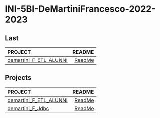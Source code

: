 # INI-5BI-DeMartiniFrancesco-2022-2023

## Last

| PROJECT | README |
| :--- | ---: |
| [demartini_F_ETL_ALUNNI](https://github.com/deMartiniFrancesco/INI-5BI-DeMartiniFrancesco-2022-2023/tree/master/src/main/java/deMartiniFrancesco/projects//demartini_F_ETL_ALUNNI/bin) | [ReadMe](https://github.com/deMartiniFrancesco/INI-5BI-DeMartiniFrancesco-2022-2023/tree/master/src/main/java/deMartiniFrancesco/projects//demartini_F_ETL_ALUNNI/doc/README.md) |

## Projects

| PROJECT | README |
| :--- | ---: |
| [demartini_F_ETL_ALUNNI](https://github.com/deMartiniFrancesco/INI-5BI-DeMartiniFrancesco-2022-2023/tree/master/src/main/java/deMartiniFrancesco/projects//demartini_F_ETL_ALUNNI/bin) | [ReadMe](https://github.com/deMartiniFrancesco/INI-5BI-DeMartiniFrancesco-2022-2023/tree/master/src/main/java/deMartiniFrancesco/projects//demartini_F_ETL_ALUNNI/doc/README.md) |
| [demartini_F_Jdbc](https://github.com/deMartiniFrancesco/INI-5BI-DeMartiniFrancesco-2022-2023/tree/master/src/main/java/deMartiniFrancesco/projects//demartini_F_Jdbc/bin) | [ReadMe](https://github.com/deMartiniFrancesco/INI-5BI-DeMartiniFrancesco-2022-2023/tree/master/src/main/java/deMartiniFrancesco/projects//demartini_F_Jdbc/doc/README.md) |



